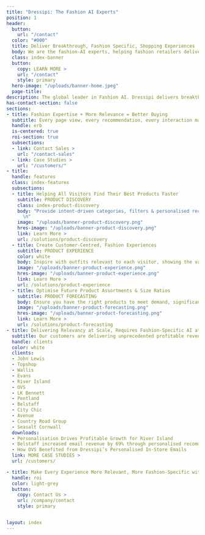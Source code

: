 ```yaml
---
title: "Dressipi: The Fashion AI Experts"
position: 1
header:
  button:
    url: "/contact"
  color: "#000"
  title: Deliver Breakthrough, Fashion Specific, Shopping Experiences
  body: We are the fashion-AI experts, helping fashion retailers deliver the relevant products & inspiration their visitors deserve, across every part of the shopper journey
  class: index-banner
  button:
    copy: LEARN MORE >
    url: "/contact"
    style: primary
  hero-image: "/uploads/banner-home.jpeg"
  page-title:
description: The global leader in Fashion AI. Dressipi delivers breakthrough, fashion-specific shopping experiences across every part of the shopper journey.
has-contact-section: false
sections:
- title: Fashion Expertise + More Relevance = Better Buying
  subtitle: Every page view, every recommendation, every interaction made better
  handle: erb
  is-centered: true
  roi-section: true
  subsections:
  - link: Contact Sales >
    url: "/contact-sales"
  - link: Case Studies >
    url: "/customers/"
- title: 
  handle: features
  class: index-features
  subsections:
  - title: Helping All Visitors Find Their Best Products Faster
    subtitle: PRODUCT DISCOVERY 
    class: index-product-discovery
    body: "Provide intent-driven categories, filters & personalised recommendations for first time visitors as well as repeat customers
      \n"
    image: "/uploads/banner-product-discovery.png"
    hres-image: "/uploads/banner-product-discovery.png"
    link: Learn More >
    url: /solutions/product-discovery
  - title: Create Customer-Centred, Fashion Experiences
    subtitle: PRODUCT EXPERIENCE
    color: white
    body: Inspire with outfits relevant to each visitor, showing the value of every product & how to wear your brand their way.
    image: "/uploads/banner-product-experience.png"
    hres-image: "/uploads/banner-product-experience.png"
    link: Learn More >
    url: /solutions/product-experience
  - title: Optimise Future Product Assortments & Size Ratios
    subtitle: PRODUCT FORECASTING
    body: Ensure you have the right products to meet demand, significantly reducing overstock & discounting whilst hugely improving your ESG credentials.
    image: "/uploads/banner-product-forecasting.png"
    hres-image: "/uploads/banner-product-forecasting.png"
    link: Learn More >
    url: /solutions/product-forecasting
- title: Delivering Relevancy at Scale, Requires Fashion-Specific AI at Scale
  subtitle: Our customers are delivering unprecedented profitable revenue growth, cost savings, improved customer experiences and loyalty across their business.
  handle: clients
  color: white
  clients:
  - John Lewis
  - Topshop
  - Wallis
  - Evans
  - River Island
  - OVS
  - LK Bennett
  - Pentland
  - Belstaff
  - City Chic
  - Avenue
  - Country Road Group
  - Seasalt Cornwall
  downloads:
  - Personalisation Drives Profitable Growth for River Island
  - Belstaff increased email revenue by 69% through personalised recommendations
  - How OVS Benefited from Dressipi’s Personalised In-Store Emails
  link: MORE CASE STUDIES >
  url: /customers/

- title: Make Every Experience More Relevant, More Fashion-Specific with Dressipi
  handle: roi
  color: light-grey 
  button:
    copy: Contact Us >
    url: /company/contact
    style: primary


layout: index
---
```


